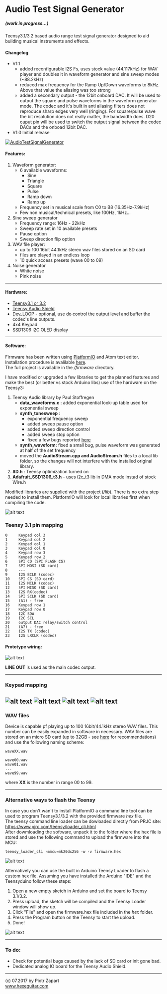 Audio Test Signal Generator
========
##### (work in progress...)
Teensy3.1/3.2 based audio range test signal generator designed to aid building musical instruments and effects.    

#### Changelog

* V1.1
    - added reconfigurable I2S Fs, uses stock value (44.117kHz) for WAV player and doubles it in waveform generator and sine sweep modes (~88.2kHz)
    - reduced max frequency for the Ramp Up/Down waveforms to 8kHz. Above that value the aliasing was too strong
    - added a secondary output - the 12bit onboard DAC. It will be used to output the square and pulse waveforms in the waveform generator mode. The codec and it's built in anti aliasing filters does not reproduce sharp edges very well (ringing). For square/pulse wave the bit resolution does not really matter, the bandwidth does. D20 ouput pin will be used to switch the output signal between the codec DACs and the onboad 12bit DAC.
* V1.0 Initial release


[![AudioTestSignalGenerator](http://img.youtube.com/vi/fiGgEgc5klA/0.jpg)](http://www.youtube.com/watch?v=fiGgEgc5klA)

#### Features:  
1. Waveform generator:
    * 6 available waveforms:
        - Sine
        - Triangle
        - Square
        - Pulse
        - Ramp down
        - Ramp up
    * Frequency set in musical scale from C0 to B8 (16.35Hz-7.9kHz)
    * Few non musical/technical presets, like 100Hz, 1kHz...
2. Sine sweep generator
    * Frequency range: 16Hz - 22kHz
    * Sweep rate set in 10 available presets
    * Pause option
    * Sweep direction flip option
3. WAV file player:
    * up to 100 16bit 44.1kHz stereo wav files stored on an SD card
    * files are played in an endless loop
    * 10 quick access presets (wave 00 to 09)
4. Noise generator
    * White noise
    * Pink noise  
------
#### Hardware:  
* [Teensy3.1 or 3.2](https://www.pjrc.com/store/teensy32.html)  
* [Teensy Audio Shield](https://www.pjrc.com/store/teensy3_audio.html)  
* [Dev_LOOP](http://www.hexeguitar.com/diy/utility/devloop) - optional, use do control the output level and buffer the codec's line outputs.     
* 4x4 Keypad
* SSD1306 I2C OLED display
------
#### Software:  
Firmware has been written using [PlatformIO](http://platformio.org/) and Atom text editor.  
Installation procedure is avalilable [here](http://docs.platformio.org/en/latest/ide/atom.html#installation).  
The full project is available in the */firmware* directory.  

I have modified or upgraded a few libraries to get the planned features and make the best (or better vs stock Arduino libs) use of the hardware on the Teensy3:
1. Teensy Audio library by Paul Stoffregen
    - **data_waveforms.c** : added exponential look-up table used for exponential sweep
    - **synth_tonesweep** :
        * exponential frequency sweep
        * added sweep pause option
        * added sweep direction control
        * added sweep stop option
        * fixed a few bugs reported [here](https://forum.pjrc.com/threads/45246)
    - **synth_waveform:**   fixed a small bug, pulse waveform was generated at half of the set frequency
    - moved the **AudioStream.cpp and AudioStream.h** files to a local lib folder, so the changes will not interfere with the installed original library.
2. **SD.h** : Teensy optimization turned on
3. **Adafruit_SSD1306_t3.h** - uses i2c_t3 lib in DMA mode instad of stock Wire.h

Modified libraries are supplied with the project (*/lib*). There is no extra step needed to install them. PlatformIO will look for local libraries first when compiling the code.

![alt text][pic5]

### Teensy 3.1 pin mapping
```
0     Keypad col 3
1     Keypad col 2
2     Keypad col 1
3     Keypad col 0
4     Keypad row 3
5     Keypad row 2
6     SPI CD (SPI FLASH CS)
7     SPI MOSI (SD card)
8     ---
9     I2S BCLK (codec)
10    SPI CS (SD card)
11    I2S MCLK (codec)
12    SPI MISO (SD card)
13    I2S RX(codec)
14    SPI SCLK (SD card)
15    (A1) - free
16    Keypad row 1
17    Keypad row 0
18    I2C SDA
19    I2C SCL
20    output DAC relay/switch control
21    (A7) - free
22    I2S TX (codec)
23    I2S LRCLK (codec)
```
#### Prototype wiring:
![alt text][pic8]

**LINE OUT** is used as the main codec output.

------
### Keypad mapping
![alt text][pic1]
![alt text][pic2]
![alt text][pic3]
![alt text][pic4]
------
### WAV files
Device is capable pf playing up to 100 16bit/44.1kHz stereo WAV files. This number can be easily expanded in software in necessary. WAV files are stored on an micro SD card (up to 32GB - see [here](https://www.pjrc.com/store/teensy3_audio.html) for recommendations) and use the following naming scheme:

```
waveXX.wav

wave00.wav
wave01.wav
...
wave99.wav
```
where **XX** is the number in range 00 to 99.  

------
### Alternative ways to flash the Teensy   

In case you don't wan't to install PlatformIO a command line tool can be used to program Teensy3.1/3.2 with the provided firmware *hex* file.  
The teensy command line loader can be dowloaded directly from PRJC site:
https://www.pjrc.com/teensy/loader_cli.html  
After dowmloading the software, unpack it to the folder where the hex file is stored and use the following command to upload the firmware into the MCU:
```
teensy_loader_cli -mmcu=mk20dx256 -w -v firmware.hex
```
![alt text][pic7]

Alternatively you can use the built in Arduino Teensy Loader to flash a custom hex file. Assuming you have installed the Arduino "IDE" and the Teensyduino follow these steps:
1. Open a new empty sketch in Arduino and set the board to Teensy 3.1/3.2.
2. Press upload, the sketch will be compiled and the Teensy Loader window will show up.
3. Click "File" and open the firmware.hex file included in the *hex* folder.
4. Press the Program button on the Teensy to start the upload.
5. Done!  

![alt text][pic6]

------

### To do:
- Check for potential bugs caused by the lack of SD card or init gone bad.
- Dedicated analog IO board for the Teensy Audio Shield.

------
(c) 07.2017 by Piotr Zapart  
www.hexeguitar.com

[pic1]: pics/WaveGen_keypad.png "WaveformGenerator"

[pic2]: pics/SinSweep_keypad.png "SinSweepGenerator"
[pic3]: pics/WavPlay_keypad.png "WavPlayer"
[pic4]: pics/NoiseGen_keypad.png "NoiseGenerator"
[pic5]: pics/block_diag.png "BlockDiagram"
[pic6]: pics/TennsyLoader.png "LoadCustomHex"
[pic7]: pics/TeensyCLI.png "Teensy CLI programming"
[pic8]: hardware/SchmV1.1.png "Prototype wiring"
